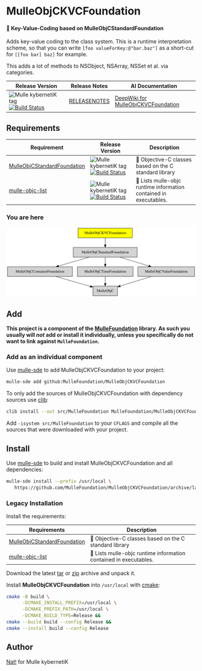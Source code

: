 # MulleObjCKVCFoundation

#### 🔑 Key-Value-Coding based on MulleObjCStandardFoundation

Adds key-value coding to the class system. This is a runtime interpretation
scheme, so that you can write `[foo valueForKey:@"bar.baz"]` as a short-cut
for `[[foo bar] baz]` for example.

This adds a lot of methods to NSObject, NSArray, NSSet et al. via categories.



| Release Version                                       | Release Notes  | AI Documentation
|-------------------------------------------------------|----------------|---------------
| ![Mulle kybernetiK tag](https://img.shields.io/github/tag/MulleFoundation/MulleObjCKVCFoundation.svg) [![Build Status](https://github.com/MulleFoundation/MulleObjCKVCFoundation/workflows/CI/badge.svg)](//github.com/MulleFoundation/MulleObjCKVCFoundation/actions) | [RELEASENOTES](RELEASENOTES.md) | [DeepWiki for MulleObjCKVCFoundation](https://deepwiki.com/MulleFoundation/MulleObjCKVCFoundation)






## Requirements

|   Requirement         | Release Version  | Description
|-----------------------|------------------|---------------
| [MulleObjCStandardFoundation](https://github.com/MulleFoundation/MulleObjCStandardFoundation) | ![Mulle kybernetiK tag](https://img.shields.io/github/tag/MulleFoundation/MulleObjCStandardFoundation.svg) [![Build Status](https://github.com/MulleFoundation/MulleObjCStandardFoundation/workflows/CI/badge.svg?branch=release)](https://github.com/MulleFoundation/MulleObjCStandardFoundation/actions/workflows/mulle-sde-ci.yml) | 🚤 Objective-C classes based on the C standard library
| [mulle-objc-list](https://github.com/mulle-objc/mulle-objc-list) | ![Mulle kybernetiK tag](https://img.shields.io/github/tag/mulle-objc/mulle-objc-list.svg) [![Build Status](https://github.com/mulle-objc/mulle-objc-list/workflows/CI/badge.svg?branch=release)](https://github.com/mulle-objc/mulle-objc-list/actions/workflows/mulle-sde-ci.yml) | 📒 Lists mulle-objc runtime information contained in executables.

### You are here

![Overview](overview.dot.svg)

## Add

**This project is a component of the [MulleFoundation](//github.com/MulleFoundation/MulleFoundation) library.
As such you usually will *not* add or install it individually, unless you
specifically do not want to link against `MulleFoundation`.**


### Add as an individual component

Use [mulle-sde](//github.com/mulle-sde) to add MulleObjCKVCFoundation to your project:

``` sh
mulle-sde add github:MulleFoundation/MulleObjCKVCFoundation
```

To only add the sources of MulleObjCKVCFoundation with dependency
sources use [clib](https://github.com/clibs/clib):


``` sh
clib install --out src/MulleFoundation MulleFoundation/MulleObjCKVCFoundation
```

Add `-isystem src/MulleFoundation` to your `CFLAGS` and compile all the sources that were downloaded with your project.


## Install

Use [mulle-sde](//github.com/mulle-sde) to build and install MulleObjCKVCFoundation and all dependencies:

``` sh
mulle-sde install --prefix /usr/local \
   https://github.com/MulleFoundation/MulleObjCKVCFoundation/archive/latest.tar.gz
```

### Legacy Installation

Install the requirements:

| Requirements                                 | Description
|----------------------------------------------|-----------------------
| [MulleObjCStandardFoundation](https://github.com/MulleFoundation/MulleObjCStandardFoundation)             | 🚤 Objective-C classes based on the C standard library
| [mulle-objc-list](https://github.com/mulle-objc/mulle-objc-list)             | 📒 Lists mulle-objc runtime information contained in executables.

Download the latest [tar](https://github.com/MulleFoundation/MulleObjCKVCFoundation/archive/refs/tags/latest.tar.gz) or [zip](https://github.com/MulleFoundation/MulleObjCKVCFoundation/archive/refs/tags/latest.zip) archive and unpack it.

Install **MulleObjCKVCFoundation** into `/usr/local` with [cmake](https://cmake.org):

``` sh
cmake -B build \
      -DCMAKE_INSTALL_PREFIX=/usr/local \
      -DCMAKE_PREFIX_PATH=/usr/local \
      -DCMAKE_BUILD_TYPE=Release &&
cmake --build build --config Release &&
cmake --install build --config Release
```

## Author

[Nat!](https://mulle-kybernetik.com/weblog) for Mulle kybernetiK  



